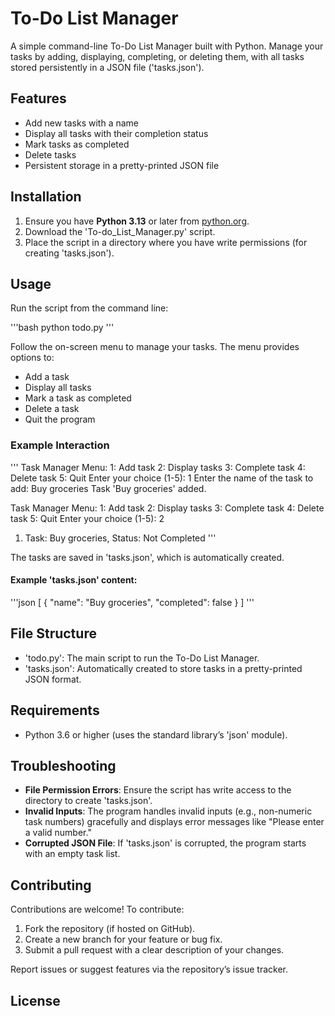 # To-Do List Manager

A simple command-line To-Do List Manager built with Python. Manage your tasks by adding, displaying, completing, or deleting them, with all tasks stored persistently in a JSON file ('tasks.json').

## Features

- Add new tasks with a name
- Display all tasks with their completion status
- Mark tasks as completed
- Delete tasks
- Persistent storage in a pretty-printed JSON file

## Installation

1. Ensure you have **Python 3.13** or later from [python.org](https://www.python.org/).
2. Download the 'To-do_List_Manager.py' script.
3. Place the script in a directory where you have write permissions (for creating 'tasks.json').

## Usage

Run the script from the command line:

'''bash
python todo.py
'''

Follow the on-screen menu to manage your tasks. The menu provides options to:

- Add a task
- Display all tasks
- Mark a task as completed
- Delete a task
- Quit the program

### Example Interaction

'''
Task Manager Menu:
1: Add task
2: Display tasks
3: Complete task
4: Delete task
5: Quit
Enter your choice (1-5): 1
Enter the name of the task to add: Buy groceries
Task 'Buy groceries' added.

Task Manager Menu:
1: Add task
2: Display tasks
3: Complete task
4: Delete task
5: Quit
Enter your choice (1-5): 2
1. Task: Buy groceries, Status: Not Completed
'''

The tasks are saved in 'tasks.json', which is automatically created.

#### Example 'tasks.json' content:

'''json
[
  {
    "name": "Buy groceries",
    "completed": false
  }
]
'''

## File Structure

- 'todo.py': The main script to run the To-Do List Manager.
- 'tasks.json': Automatically created to store tasks in a pretty-printed JSON format.

## Requirements

- Python 3.6 or higher (uses the standard library’s 'json' module).

## Troubleshooting

- **File Permission Errors**: Ensure the script has write access to the directory to create 'tasks.json'.
- **Invalid Inputs**: The program handles invalid inputs (e.g., non-numeric task numbers) gracefully and displays error messages like "Please enter a valid number."
- **Corrupted JSON File**: If 'tasks.json' is corrupted, the program starts with an empty task list.

## Contributing

Contributions are welcome! To contribute:

1. Fork the repository (if hosted on GitHub).
2. Create a new branch for your feature or bug fix.
3. Submit a pull request with a clear description of your changes.

Report issues or suggest features via the repository’s issue tracker.

## License
